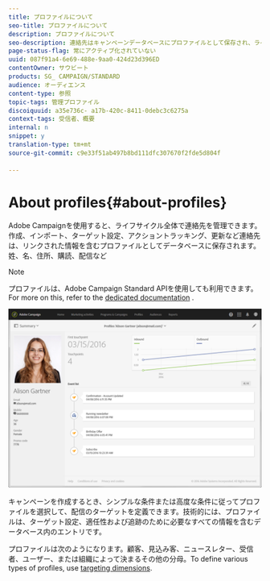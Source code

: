 ```yaml
---
title: プロファイルについて
seo-title: プロファイルについて
description: プロファイルについて
seo-description: 連絡先はキャンペーンデータベースにプロファイルとして保存され、ライフサイクル全体で更新されます。
page-status-flag: 常にアクティブ化されていない
uuid: 087f91a4-6e69-488e-9aa0-424d23d396ED
contentOwner: サウビート
products: SG_ CAMPAIGN/STANDARD
audience: オーディエンス
content-type: 参照
topic-tags: 管理プロファイル
discoiquuid: a35e736c- a17b-420c-8411-0debc3c6275a
context-tags: 受信者、概要
internal: n
snippet: y
translation-type: tm+mt
source-git-commit: c9e33f51ab497b8bd111dfc307670f2fde5d804f

---
```



# About profiles{#about-profiles}

Adobe Campaignを使用すると、ライフサイクル全体で連絡先を管理できます。作成、インポート、ターゲット設定、アクショントラッキング、更新など連絡先は、リンクされた情報を含むプロファイルとしてデータベースに保存されます。姓、名、住所、購読、配信など

>[!NOTE]
>
>プロファイルは、Adobe Campaign Standard APIを使用しても利用できます。For more on this, refer to the [dedicated documentation](https://docs.campaign.adobe.com/doc/standard/en/api/ACS_API.html#retrieving-profiles) .

![](assets/marketing_history.png)

キャンペーンを作成するとき、シンプルな条件または高度な条件に従ってプロファイルを選択して、配信のターゲットを定義できます。技術的には、プロファイルは、ターゲット設定、適任性および追跡のために必要なすべての情報を含むデータベース内のエントリです。

プロファイルは次のようになります。顧客、見込み客、ニュースレター、受信者、ユーザー、または組織によって決まるその他の分母。To define various types of profiles, use [targeting dimensions](../../automating/using/query.md#targeting-dimensions-and-resources).

